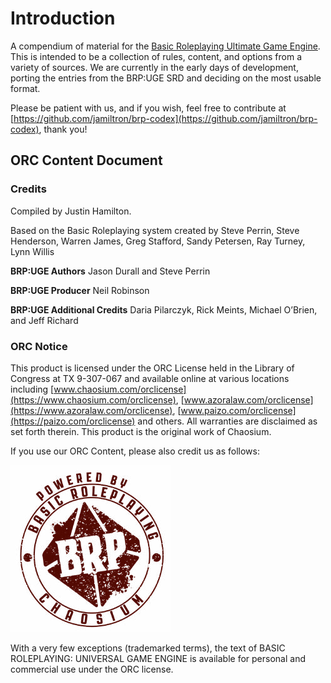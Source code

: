 # Introduction

A compendium of material for the [Basic Roleplaying Ultimate Game Engine][brp-hardback]. This is intended to be a collection of rules, content, and options from a variety of sources. We are currently in the early days of development, porting the entries from the BRP:UGE SRD and deciding on the most usable format.

Please be patient with us, and if you wish, feel free to contribute at [https://github.com/jamiltron/brp-codex](https://github.com/jamiltron/brp-codex), thank you!

## ORC Content Document

### Credits

Compiled by Justin Hamilton.

Based on the Basic Roleplaying system created by Steve Perrin, Steve Henderson, Warren James, Greg Stafford, Sandy Petersen, Ray Turney, Lynn Willis

**BRP:UGE Authors** Jason Durall and Steve Perrin

**BRP:UGE Producer** Neil Robinson

**BRP:UGE Additional Credits** Daria Pilarczyk, Rick Meints, Michael O’Brien, and Jeff Richard

### ORC Notice

This product is licensed under the ORC License held in the Library of Congress at TX 9-307-067 and available online at various locations including [www.chaosium.com/orclicense](https://www.chaosium.com/orclicense), [www.azoralaw.com/orclicense](https://www.azoralaw.com/orclicense), [www.paizo.com/orclicense](https://paizo.com/orclicense) and others. All warranties are disclaimed as set forth therein. This product is the original work of Chaosium.

If you use our ORC Content, please also credit us as follows:

![BRP Red and White Logo](_media/BRP-UGE-Logo.png)

With a very few exceptions (trademarked terms), the text of BASIC ROLEPLAYING: UNIVERSAL GAME ENGINE is available for personal and commercial use under the ORC license.

[brp-hardback]: https://www.chaosium.com/basic-roleplaying-universal-game-engine-hardcover/?srsltid=AfmBOorwvvMLKuRAxn8IG8OaVZcV5RRdegr-e1aRHhFYZQYGi5aZh6yC

